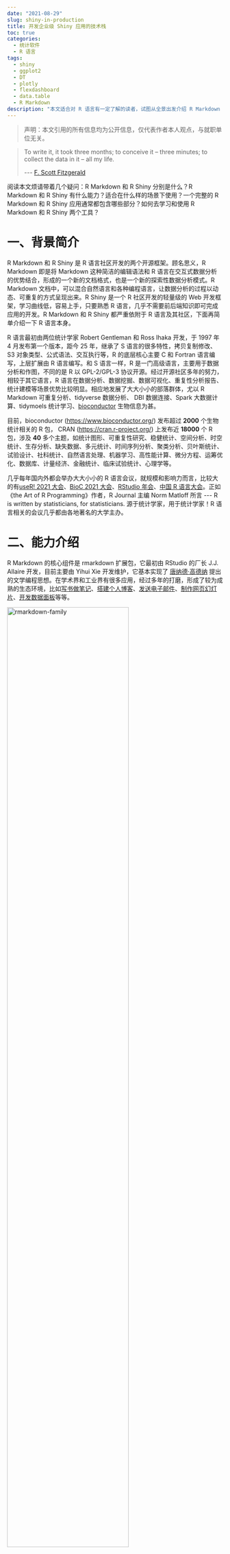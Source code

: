```yaml
---
date: "2021-08-29"
slug: shiny-in-production
title: 开发企业级 Shiny 应用的技术栈
toc: true
categories:
  - 统计软件
  - R 语言
tags:
  - shiny
  - ggplot2
  - DT
  - plotly
  - flexdashboard
  - data.table
  - R Markdown
description: "本文适合对 R 语言有一定了解的读者，试图从全景出发介绍 R Markdown 和 R Shiny 的各个组件，着重在主要特点上，不深入细节。"
---
```


> 声明：本文引用的所有信息均为公开信息，仅代表作者本人观点，与就职单位无关。

> To write it, it took three months; to conceive it – three minutes; to collect the data in it – all my life.
>
> --- [F. Scott Fitzgerald](https://en.wikipedia.org/wiki/F._Scott_Fitzgerald)


阅读本文烦请带着几个疑问：R Markdown 和 R Shiny 分别是什么？R Markdown 和 R Shiny 有什么能力？适合在什么样的场景下使用？一个完整的 R Markdown 和 R Shiny 应用通常都包含哪些部分？如何去学习和使用 R Markdown 和 R Shiny 两个工具？


# 一、背景简介

R Markdown 和 R Shiny 是 R 语言社区开发的两个开源框架。顾名思义，R Markdown 即是将 Markdown 这种简洁的编辑语法和 R 语言在交互式数据分析的优势结合，形成的一个新的文档格式，也是一个新的探索性数据分析模式。R Markdown 文档中，可以混合自然语言和各种编程语言，让数据分析的过程以动态、可重复的方式呈现出来。R Shiny 是一个 R 社区开发的轻量级的 Web 开发框架，学习曲线低，容易上手，只要熟悉 R 语言，几乎不需要前后端知识即可完成应用的开发。R Markdown 和 R Shiny 都严重依附于 R 语言及其社区，下面再简单介绍一下 R 语言本身。

R 语言最初由两位统计学家 Robert Gentleman 和 Ross Ihaka 开发，于 1997 年 4 月发布第一个版本，距今 25 年，继承了 S 语言的很多特性，拷贝复制修改、S3 对象类型、公式语法、交互执行等，R 的底层核心主要 C 和 Fortran 语言编写，上层扩展由 R 语言编写。和 S 语言一样，R 是一门高级语言，主要用于数据分析和作图，不同的是 R 以 GPL-2/GPL-3 协议开源。经过开源社区多年的努力，相较于其它语言，R 语言在数据分析、数据挖掘、数据可视化、重复性分析报告、统计建模等场景优势比较明显。相应地发展了大大小小的部落群体，尤以 R Markdown 可重复分析、tidyverse 数据分析、 DBI 数据连接、Spark 大数据计算、tidymoels 统计学习、[bioconductor](https://www.bioconductor.org/) 生物信息为甚。

目前，bioconductor (<https://www.bioconductor.org/>) 发布超过 **2000** 个生物统计相关的 R 包， CRAN (<https://cran.r-project.org/>) 上发布近 **18000** 个 R 包，涉及 **40** 多个主题，如统计图形、可重复性研究、稳健统计、空间分析、时空统计、生存分析、缺失数据、多元统计、时间序列分析、聚类分析、贝叶斯统计、试验设计、社科统计、自然语言处理、机器学习、高性能计算、微分方程、运筹优化、数据库、计量经济、金融统计、临床试验统计、心理学等。

几乎每年国内外都会举办大大小小的 R 语言会议，就规模和影响力而言，比较大的有[useR! 2021 大会](https://user2021.r-project.org/)、[BioC 2021 大会](https://bioc2021.bioconductor.org/)、[RStudio 年会](https://www.rstudio.com/conference/)、[中国 R 语言大会](https://china-r.org/)。正如《the Art of R Programming》作者，R Journal 主编 Norm Matloff 所言 --- R is written by statisticians, for statisticians. 源于统计学家，用于统计学家！R 语言相关的会议几乎都由各地著名的大学主办。

# 二、能力介绍

R Markdown 的核心组件是 rmarkdown 扩展包，它最初由 RStudio 的厂长 J.J. Allaire 开发，目前主要由 Yihui Xie 开发维护，它基本实现了 [唐纳德·高德纳](https://en.wikipedia.org/wiki/Donald_Knuth) 提出的文学编程思想。在学术界和工业界有很多应用，经过多年的打磨，形成了较为成熟的生态环境，比如[写书做笔记](https://bookdown.org/)、[搭建个人博客](https://github.com/rbind)、[发送电子邮件](https://github.com/rstudio/blastula)、[制作网页幻灯片](https://malco.io/slides/hs_ggplot2/)、[开发数据面板](https://github.com/rstudio/flexdashboard)等等。

<img src="https://user-images.githubusercontent.com/12031874/104081077-58366100-5267-11eb-87a3-28c84e24bbaf.png" alt="rmarkdown-family" width="75%">

R Shiny 的核心组件是 shiny 扩展包，它最初由 RStudio 的首席技术官 Joe Cheng 开发，目前主要由 Joe Cheng 和 Winston Chang 开发维护。除了 [RStudio](https://github.com/rstudio) 外，一些组织机构，如 [Appsilon](https://github.com/Appsilon)、[RinteRface](https://github.com/RinteRface)、[ThinkR-open](https://github.com/ThinkR-open)、[dreamRs](https://github.com/dreamRs) 和 [datastorm-open](https://github.com/datastorm-open) 专门开发应用扩展，提供解决方案。R Shiny 提供了短、平、快的方式开发数据产品，广泛应用于企业内部数据面板开发，也是学校老师教授统计学知识的辅助工具。

<img src="https://user-images.githubusercontent.com/12031874/120100215-13598b00-c172-11eb-8c64-0fc564dab3cc.png" alt="shiny-family" width="75%">

目前，只要安装部署 RStudio Server 和 Shiny Server （开源版本就可以）即可支持 R Markdown 和 R Shiny 两类模块的开发，一般大型企业里会自主研发拖拉拽式的支持通用基础能力的报表配置工具，小型企业研发资源有限，常常会选择开源社区的产品，比如 [redash](https://github.com/getredash/redash) 和[superset](https://github.com/apache/superset) 等，非常适合模式固定的报表开发需求，而 R Markdown 适合定制化的需求，R Shiny 提供更强的交互能力和响应能力。工作中，常常需要根据具体的应用场景选择不同的开发工具，下面从常用的能力出发，对比某企内部工具（纯属臆造）、R Markdown 和 R Shiny 的能力：

|          | R Shiny       | R Markdown       | 某企内部工具     |
| :------- | :------------ | ---------------- | :--------------- |
| 图形种类 | 不受限        | 不受限           | 10余种           |
| 指标计算 | 不受限        | 不受限           | 受限于同环比     |
| 统计能力 | 不受限        | 不受限           | 无               |
| 交互能力 | 不受限        | 受限于筛选器     | 受限于筛选器     |
| 开发成本 | 高            | 高               | 低               |
| 复用能力 | 高            | 高               | 低               |
| 适用场景 | 定制化需求    | 定制化需求       | 常规需求         |
| 运维成本 | 较高          | 一般             | 低               |
| 交付类型 | 数据产品/工具 | 数据报告         | 数据产品/工具    |
| 查询速度 | 要求秒级      | 要求秒级至小时级 | 要求秒级至分钟级 |
| 学习成本 | 高            | 一般             | 低               |

R Shiny 要求可以从后端的数据源快速查询出结果，尽量采用 MySQL/Doris 等查询速度快的引擎，不然容易拖垮前端，甚至让人觉得 R Shiny 这套工具性能有问题。

# 三、应用开发

大型企业的数据都存储在集群环境中，数据处理常常是从写 SQL 开始，接着进行探索性数据分析，获取数据后，把探索的过程记录在 R Markdown 文档中，逐步凝练出来有价值的信息，一般沉淀为单页的、网页承载的数据报告和工具。相比之下，R Shiny 更加灵活，在复杂的交互场景中，有更大的发挥空间。

<img src="https://user-images.githubusercontent.com/12031874/124708320-b26d6180-df2c-11eb-8dd6-6a552a052a85.png" alt="数据应用" width="95%">


开发 R Shiny 应用涉及到方方面面的东西，一般地，数据产品设计定下来后，需要考虑交互设计，至少包含筛选器和图表的交互、筛选器之间的依赖（比如级联筛选器）、筛选器和用户的交互（比如给定筛选条件下没有数据，此时应该给用户反馈）、筛选器和控制按钮的交互（比如设置一个 [actionButton](https://shiny.rstudio.com/reference/shiny/1.6.0/actionButton.html) 让用户决定何时执行后续图表的渲染）。交互设计是开发 R Shiny 应用的关键环节，它直接决定了产品的易用性、复杂性，也基本决定了开发成本。接下来，需要考虑的是页面布局设计，比如横向分几个页签，是折叠还是并列；纵向分几节，一般循着从上往下、先总后分、先粗后细的思路模块化；再者，就是设置页面整体的配色和字体，配色是颇有讲究的，需要联系产品内容。开发一个完整的 R Markdown 或 R Shiny 应用，还包含以 SQL 为主的数据处理过程，以交互图形为主的数据可视化过程和以交互表格为主的数据展示过程。虽说 R Markdown 或 R Shiny 应用的开发不需要前端知识，但涉及到细节处理，是绕不开 HTML、CSS 和 JavaScript 的。

<img src="https://user-images.githubusercontent.com/12031874/120408326-6190a900-c381-11eb-9dcf-9881d33fa2b6.png" alt="Shiny Design" width="85%">

<!-- 上图中的 R 包可在 <https://github.com/> 或者 <https://cran.r-project.org/> 找到。 -->

魔鬼在于细节，如果能解决 Top 20% 的细节问题，就能让整个工具提升一个档次。R 语言这一层，处理细节主要依靠 [htmltools](https://github.com/rstudio/htmltools)、[htmlwidgets](https://github.com/ramnathv/htmlwidgets) 和 [crosstalk](https://github.com/rstudio/crosstalk)。[htmltools](https://github.com/rstudio/htmltools) 方便 R 创建、操作和写 HTML 组件，进而自定义 R Shiny 和 R Markdown 的用户界面（User Interface，简称 UI）。
截止写作时间，htmltools 提供 181 个组件，可在 R 控制台输入 `names(htmltools::tags)` 查看，更加详细的使用介绍见[这里](https://shiny.rstudio.com/articles/html-tags.html)。 站在 htmltools 的肩膀上，[htmlwidgets](https://github.com/ramnathv/htmlwidgets) 和 [crosstalk](https://github.com/rstudio/crosstalk) 提供更加丰富的 HTML 内容，htmlwidgets 极大地方便了 R 语言捆绑 JavaScript 库，并无缝集成到 R Markdown 文档和 R Shiny 应用中，还可以保存为独立的网页文档，方便邮件传输、云盘共享等，crosstalk 进一步扩展了 htmlwidgets 的功能，在没有 Shiny 的情况下，也能实现多个动态组件之间的交互。更多网页技术和 R 语言的交互介绍，详见 John Coene 的书 [JavaScript for R](https://book.javascript-for-r.com/)。



# 四、快速上手

目前，R Markdown 和 R Shiny 已经积累了很多案例，比如 [shiny-examples](https://github.com/rstudio/shiny-examples) 和往届 RStudio 举办的竞赛。开源社区也有不错的案例可以学习，如 <https://github.com/swsoyee/2019-ncov-japan>。鉴于实际案例的复杂性，下面从零开始介绍一个简单的应用。

## 4.1 软件准备

安装 R 软件和 RStudio 集成开发环境

```bash
brew install --cask r
brew install --cask rstudio
```

安装本文需要的 R 包

```r
install.packages(c(
  "rmarkdown", "flexdashboard", "shiny",
  "DT", "data.table", "ggplot2", "magrittr", "plotly"
))
```

## 4.2 数据连接

R Shiny 后端的数据源可以是多样化的，一般来讲，为了速度，不会采用 Hive/Presto 引擎查询 Hadoop 数据源，而是把聚合计算好的数据存储在 MySQL 或 Doris 上。[R + databases](https://github.com/r-dbi) 开发了大量数据库的 R 接口，从数据库把数据导入 R 内存已经不是什么难事。作者在去年也写过一篇相关文章详细介绍了[从 R 连接 MySQL](https://cosx.org/2020/06/connect-mysql-from-r/)的过程。


## 4.3 交互图形（初级）

Carson Sievert 开发的 plotly 包，其语法风格接近 ggplot2，提供的 `ggplotly()` 可以将 ggplot2 静态图形直接转化为 plotly 交互图形，同时支持 Shiny 应用集成，一般情况下，这种方式省心省力，方便快捷，学习成本低。话不多说，直接看代码：

```r
library(ggplot2)
ggplot(data = faithful, aes(x = waiting, y = eruptions)) +
  geom_point()
```

<img src="https://user-images.githubusercontent.com/12031874/131251180-ea82a16f-ccf8-4f61-8d89-d95893faa56e.png" alt="ggplot2" width="75%">


```r
library(plotly, warn.conflicts = FALSE)
plot_ly(data = faithful) %>%
  add_markers(x = ~waiting, y = ~eruptions)
```

<img src="https://user-images.githubusercontent.com/12031874/131251130-61e12390-e9c3-4ef9-988d-b5ecd76df85c.png" alt="plotly" width="75%">


将交互图形集成到 R Shiny 应用，仅需调用 `renderPlotly()` 函数，将绘图代码包裹起来即可。

```r
renderPlotly({
  plot_ly(data = faithful) %>%
    add_markers(x = ~waiting, y = ~eruptions)
})
```


## 4.5 交互图形（高级）

如前所述，数据可视化是 R 语言强项，社区开源的交互图形库有很多，[plotly](https://github.com/ropensci/plotly) 和 [echarts4r](https://github.com/JohnCoene/echarts4r) 都背靠大型商业公司，处于活跃维护中，支持的图形种类很多，基本可以满足需求。当然，还有一些不错的专门化的 R 包，比如时间序列库 [dygraphs](https://github.com/rstudio/dygraphs)、地图库 [leaflet](https://github.com/rstudio/leaflet) 等。有的企业内部会基于开源的可视化库做二次开发，那么应当尽量使图表库作为 R 包独立于平台，做好隔离，方便后序维护和开发。否则，图形库就会存在很多问题：

1. 灵活性差：没有现成的图形，就要打回去学习原始的那一套从头开始绘制。
1. 命名混乱：不符合 R 的编码风格和习惯，比如 BAR_BGROUP、BarGroup 等混杂了各种语言编码习惯，可谓五花八门，让人眼花缭乱！
1. 功能阉割：传参限制在字符串且与社区做法不一致带来更多学习成本。
1. 代码冗余：每个图形都包含一堆类似的代码造成大量冗余，没有全局设计的思维等。

当然还有很多图表类型和细节处理能力没有接入进来，此时，需要借助原始的 R 包和函数，以 [plotly](https://github.com/ropensci/plotly) 为例，网站 (<https://plotly.com/r/>) 提供了很多绘图示例，比如描述数据分布的小提琴图 (<https://plotly.com/r/violin/>)，动态图形 (<https://plotly.com/r/animations/>) 等。

以 plotly 为例，这个 R 包的问题就是依赖太重，而且参数配置起来比较麻烦，层层嵌套，跟俄罗斯套娃似的。
二次封装的主要任务在于将一些常用的设置固化下来，把一些常用的参数打平。下面以布局函数 layout 为例，讲一下打平的过程，主要有三点，其一清楚 JavaScript 库的数据格式 JSON 和 R 语言提供的列表 list 的映射关系，说白了，两者都可以任意层次嵌套；其二，找到 R 语言中 layout 函数和 plotly 包封装的 plotly.js 库里 layout 模块 <https://github.com/plotly/plotly.js/blob/master/src/plots/layout_attributes.js>，两下一对照，自然就清楚映射关系了；其三，plotly 包的 layout 函数对 plotly.js 库的 layout 模块的封装过程，见 <https://github.com/ropensci/plotly/blob/master/R/layout.R>。从使用者角度，第三点一般不需要了解，开发者需要关注。Carson Sievert 为 [plotly](https://github.com/ropensci/plotly) 包，写了一本书 [Interactive web-based data visualization with R, plotly, and shiny](https://plotly-r.com/)，里面做了系统性介绍，此处不再赘言。

除了 plotly 包，还有 [visNetwork](https://github.com/datastorm-open/visNetwork)、 [leaflet](https://github.com/rstudio/leaflet)、[leafletCN](https://github.com/Lchiffon/leafletCN)、[leaflet.extras](https://github.com/bhaskarvk/leaflet.extras)、 [timevis](https://github.com/shosaco/vistime) 等绘图包。除了绘图，在工作中常用 [formattable](https://github.com/renkun-ken/formattable) 和 [DT](https://github.com/rstudio/DT) 包来绘制交互表格。工具的整体布局都是用 [flexdashboard](https://github.com/rstudio/flexdashboard) 来实现的。其它间或用到的 R 包还有[rAmCharts](https://github.com/datastorm-open/rAmCharts)、[sparkline](https://github.com/htmlwidgets/sparkline)、[sunburstR](https://github.com/timelyportfolio/sunburstR)、[treemapify](https://github.com/wilkox/treemapify)。

## 4.6 制作表格

本节主要介绍一下 [DT](https://github.com/rstudio/DT)，除了 Yihui Xie，DT 包的重要维护者还包括 [Xianying Tan](https://github.com/shrektan)，都是华人。常用的功能有：水平滚动，列/行分组，自定义表格头，提供下载按钮，格式化列呈现。下面这个示例就是将原始表格的每个列按照给定的格式显示：添加百分比符号、保留三位有效数字等。

```r
library(DT)
df <- data.frame(
  A = rpois(100, 1e4),
  B = runif(100),
  C = rpois(100, 1e3),
  D = rnorm(100),
  E = Sys.Date() + 1:100
)
datatable(df) %>%
  formatCurrency(c('A', 'C'), '€') %>%
  formatPercentage('B', 2) %>%
  formatRound('D', 3) %>%
  formatDate('E', 'toDateString')
```

<img src="https://user-images.githubusercontent.com/12031874/125621947-9638de00-23f1-4bee-bc48-36ce18dd0797.png" alt="DT" width="85%">


篇幅所限，仅介绍这些，更多功能的介绍见[DT 文档](https://rstudio.github.io/DT/)。实际上，DT 包封装了 jQuery 插件 [DataTables](https://datatables.net/)，这和 plotly 封装 plotly.js 库类似， 以 `DT::datatable()` 里的 option 参数为例，想要知道 DT 包的函数封装过程，参数值传递的层次关系可以见[API 文档](https://datatables.net/reference/option/)，此处不再赘述。

除了 [DT](https://github.com/rstudio/DT) 包，还有封装了 [React Table](https://github.com/tannerlinsley/react-table) 的 [reactable](https://github.com/glin/reactable) 包，及其扩展 [reactablefmtr](https://github.com/kcuilla/reactablefmtr) 包，二次封装了很多功能函数，已发布 1.0.0 版本，趋于稳定了。顺便一提，制作漂亮的静态表格可以用 [kableExtra](https://github.com/haozhu233/kableExtra) 包，它对 LaTeX 输出非常友好，还配有相当丰富的中文示例 --- [网页版](https://haozhu233.github.io/kableExtra/awesome_table_in_html_cn.html)、[PDF版](https://haozhu233.github.io/kableExtra/awesome_table_in_pdf.pdf)。
其它比较流行的有 Rich Iannone 的 [gt](https://github.com/rstudio/gt/)，David Gohel 的 [flextable](https://github.com/hughjonesd/huxtable)， David Hugh-Jones 的 [huxtable](https://github.com/davidgohel/flextable/)，表格制作相关的综述见 <https://bookdown.org/yihui/rmarkdown-cookbook/tables.html>。



## 4.7 页面布局


[flexdashboard](https://github.com/rstudio/flexdashboard) 是 rmarkdown 的一个扩展包，引入了一些布局样式和 JavaScript 库，提供了更多的成形组件，非常适合快速制作单页应用，支持 Shiny，提供交互能力。比如[justgage](https://github.com/toorshia/justgage) 库，它是 [raphael](https://github.com/DmitryBaranovskiy/raphael) 的一个扩展，用于制作动态的压力表。下面主要介绍全局文档配置和局部段落配置，其它常用的组件（如压力表、豆腐块）就不一一介绍了，详见 <https://pkgs.rstudio.com/flexdashboard/>。

### 4.6.1 全局文档配置

```yaml
---
title: "Shiny 模版"
runtime: shiny                   # Shiny 运行环境
output: 
  flexdashboard::flex_dashboard:
    theme: bootstrap            # 页面主题样式
    orientation: rows           # 横向，按行排
    vertical_layout: scroll     # 页面垂直滚动布局
    mathjax: null               # 不加载 MathJax 库
---
```

以上内容称之为 YAML，它和 JSON 类似，也是键值对，用缩进控制层级。分两部分，其一是文档的元数据配置，如 title， date， author 等字段；其二是文档的输出控制，这部分内容非常丰富，完整详情可以见帮助文档 `?flexdashboard::flex_dashboard`。下面仅简略列出部分内容

| 参数                | 描述                                                       |
| ------------------ | ------------------------------------------------------------ |
| fig_width          | 图片的宽度，默认 6                                           |
| fig_height         | 图片的高度，默认 4.8                                         |
| fig_retina         | retina 屏，默认 2                                            |
| fig_mobile         | 是否创建额外的图片，适合移动设备显示，默认 TRUE              |
| dev                | 图形设备类型，默认 png                                       |
| smart              | 生成排版正确的输出，默认 TRUE，比如直引号转弯引号，--- 转长破折号，-- 转短划线，... 转省略号。 |
| self_contained     | 是否将渲染结果打包成一个独立的 HTML 文件，默认 TRUE          |
| favicon            | 提供路径，给 dashboard 添加 icon                             |
| logo               | 提供路径，给 dashboard 添加 logo                             |
| social             | 提供字符串向量，给 dashboard 添加分享按钮，会出现在导航栏上  |
| source_code        | 提供 URL 链接指向 dashboard 源码，或者指定 embed ，代码随附  |
| orientation        | 'rows' 或 'columns'，  二级标题当作 dashboard 的行还是列     |
| vertical_layout    | 'fill' 或 'scroll' 垂直布局行为，fill 表示自适应填充页面，scroll 表示根据段落高度滚动 |
| storyboard         | 是否启用 storyboard 布局，默认 FALSE，一旦启用， orientation 和 vertical_layout 参数就会被忽略 |
| theme              | 页面整体的颜色样式："default", "bootstrap", "cerulean", "journal", "flatly", "readable", "spacelab", "united", "cosmo", "lumen", "paper", "sandstone", "simplex", or "yeti") |
| highlight          | 语法高亮："default", "tango", "pygments", "kate", "monochrome", "espresso", "zenburn", and "haddock" |
| mathjax            | MathJax 渲染数学公式，默认从 MathJax CDN 获取                |
| extra_dependencies | 外部依赖                                                     |
| css                | CSS 样式文件                                                 |
| includes           | 外部文档内容                                                 |
| lib_dir            | 外部 HTML 库                                                 |
| md_extensions      | 添加或移除 R Markdown 定义的 markdown 扩展                   |
| pandoc_args        | 传递给 Pandoc 的命令行参数                                   |
| resize_reload      | 窗口大小改变是否自动重加载 dashboard，默认 TRUE                   |

大部分参数的详细介绍见 <https://bookdown.org/yihui/rmarkdown/dashboards.html>，参数 `includes` 和 `pandoc_args` 的用法见 <https://bookdown.org/yihui/rmarkdown/output-formats.html>。


### 4.6.2 局部段落配置

局部段落配置是什么意思呢？一篇文档一般来讲，会有一级、二级、三级标题，分别对应章、节、小节，在由 flexdashboard 控制布局的 R Markdown 文档里，一级标题负责分页，二级标题控制页签，三级标题是各个Tab 页的标题，这个逻辑是 flexdashboard 定义。

> 一级标题

```
Visualizations
===================================== 
```

> 二级标题

```
Row
-------------------------------------
```


> 带两个页签的二级标题，并排放置

```
Row
-------------------------------------

### Tab A

### Tab B
```

Tab 页的排列方式由二级标题的属性控制，折叠放置

```
Row {.tabset}
------------------

### Tab A

### Tab B
```

下图是一个迷你完整 R Markdown 文档的示例

<img src="https://user-images.githubusercontent.com/12031874/125879973-1321ba1f-9f7e-44db-9845-65c22027f929.png" alt="layout-input-ui" width="85%">

下表列出了用来控制一级、二级标题的行为属性，详细介绍见 <https://pkgs.rstudio.com/flexdashboard/articles/using.html>。

| 设置                        | 描述                                            |
| --------------------------- | ----------------------------------------------- |
| {.mobile}                   | 只在移动端显示                                  |
| {.no-mobile}                | 移动端不显示                                    |
| {.no-padding}               | 无边距图标 (默认边距8像素)                      |
| {.no-title}                 | 去除组件名称                                    |
| {.sidebar}                  | 以左侧边栏显示                                  |
| {.storyboard}               | 添加故事板(也可以在yaml中配置 storyboard: true) |
| {.tabset}                   | 以选项卡方式显示子页面                          |
| {.tabset-fade}              | 添加带有渐变效果的选项卡                        |
| {data-padding=10}           | 数据填充边距设置 （默认边距10像素）             |
| {data-height=650}           | 设置组件的相对高度                              |
| {data-width=350}            | 设置组件的相对宽度                              |
| {data-icon="fa-list"}       | 增加字体或者图标作为菜单栏标志                  |
| {data-orientation=rows}     | 设置页面布局方向                                |
| {data-navmenu="Menu A"}     | 菜单栏设定                                      |
| {data-commentary-width=400} | 故事板组件的相对宽度                            |



# 五、R Shiny 的定制开发（高级）

目前，Shiny 正朝着可全面配置化的方向发展，Carson Sievert 开发的 [thematic](https://github.com/rstudio/thematic) 简化了 **ggplot2**、**lattice**、Base R 图形的主题调整，主要是借助 [bslib](https://github.com/rstudio/bslib) 和 [sass](https://github.com/rstudio/sass) 将 Bootstrap 引入 R Markdown 和 R Shiny，在 R 环境中自定义 Bootstrap 的 CSS 样式，调整图形渲染效果。[jquerylib](https://github.com/rstudio/jquerylib) 将 [jquery](https://github.com/jquery/jquery) 打包进来，[htmltools](https://github.com/rstudio/htmltools) 将 HTML 也打包进来。R Shiny 本就是依赖 Bootstrap 提供前端 UI 渲染，一些自定义就离不开网页三剑客 --- HTML、CSS 和 JavaScript。

为了简化页面布局设计，除了 Shiny 自带的一些前端组件外，社区比较流行的有 R Markdown 环境下的 [flexdashboard](https://github.com/rstudio/flexdashboard) 和 R Shiny 环境下的 [bs4Dash](https://github.com/RinteRface/bs4Dash)。bs4Dash 发布了 2.0.0 版，对 [shinydashboard](https://github.com/rstudio/shinydashboard) 和 [shinydashboardPlus](https://github.com/RinteRface/shinydashboardPlus) 有极好的替代性，推荐迁移升级。


## 5.1 前端组件初探

Shiny 的 UI 组件是紧紧依赖 [Bootstrap](https://getbootstrap.com/) 的，它给 Shiny 提供了灵活且自适应的前端，以布局函数 `column()` 为例，它常用于筛选器的位置排列，我们看看它是怎么实现的位置排列，

```r
function (width, ..., offset = 0) 
{
    if (!is.numeric(width) || (width < 1) || (width > 12)) 
        stop("column width must be between 1 and 12")
    colClass <- paste0("col-sm-", width)
    if (offset > 0) {
        colClass <- paste0(colClass, " offset-md-", offset, " col-sm-offset-", 
            offset)
    }
    div(class = colClass, ...)
}
```

其中， `div()` 函数来自 htmltools 包，在包装 HTML 的 DIV 标签，给定参数 `width = 6` 和 `offset = 0`，函数 `column()` 就简化为

```r
div(class = "col-sm-6 offset-md-0 col-sm-offset-0", ...)
```

进一步，将其退化为 HTML 代码，即为

```html
<div class="col-sm-6 offset-md-0 col-sm-offset-0"></div>
```

和 Bootstrap 提供的[网格布局样式](https://getbootstrap.com/docs/5.0/layout/columns/#offsetting-columns) 对比，惊人的相似，本质是一个东西，改了改参数罢了。这样，我们就清楚了 Shiny 和 Bootstrap 的关系，如果需要调整筛选器的排列方式，比如想从左侧顶格开始排列筛选器，通过查看 Bootstrap 的文档 <https://getbootstrap.com/docs/5.0/layout/columns/>，只需将

```r
div(class = "row justify-content-start", ...)
```

套在 `column()` 函数外面，像这样

```r
div(
  class = "row justify-content-start",
    column(
      width = 4,
      dateRangeInput("daterange1", label = "分析时段",
        start = Sys.Date() - 7, end = Sys.Date() -1,
        min = "2019-01-01", max = Sys.Date() -1,
        language = "zh-CN"
      )
    ),
    column(
      width = 4,
      dateRangeInput("daterange2", label = "对比时段",
        start = Sys.Date() - 14, end = Sys.Date() - 8,
        min = "2019-01-01", max = Sys.Date() -1,
        language = "zh-CN"
      )
    ),
    column(
      width = 2,
      actionButton("action1",
        label = "查询",
        style = "margin-top:25px; color: #fff; background-color: #5b89f7; border-color: #5b89f7"
      )
    )
)
```

即可获得如下效果：

<img src="https://user-images.githubusercontent.com/12031874/124723180-5828cc80-df3d-11eb-83f9-c42240852fbc.png" alt="layout-input-ui" width="95%">


# 六、tidyverse 生态 （高级）

目前 R 语言社区基本分裂成两个阵营了，一个是 Base R，另一个是 tidyverse，二者在语法风格上截然不同，后者主要由 Hadley Wickham 开发和维护。Hadley Wickham 因在统计软件领域的突出贡献获得 2019 年的 [COPSS 会长奖](https://imstat.org/2019/09/02/copss-presidents-award-hadley-wickham/) --- 统计学领域的最高奖项，走上巅峰。2019 年也是 tidyverse 风刮得最猛烈的时候，毕竟背靠 RStudio 大厂，有资金支持，出了系列书籍，再加上个人影响力，R 包层面硬依赖等营销和倾销手段，已蔚然成风，期间虽有一些反对的声音，只是过于脆弱了。 tidyverse 包含一系列 R 包，覆盖数据获取、数据处理、数据可视化等领域，安装一个包就会把其它都安装上，比较核心的 dplyr 包不断更改 API 接口，且不向下兼容，稳定性很差，贬一个捧一个，在社交软件、RStudio 年度大会等各种场合反复洗脑宣传。它的好处在于统一代码风格，一旦入坑就要跟着 Hadley Wickham 走到底，花费大精力维护代码，线上环境要做好隔离和版本管理，谨慎升级。 

<img src="https://user-images.githubusercontent.com/12031874/124468598-e0876000-ddcb-11eb-855b-9c759fbcf485.png" alt="tidyverse-family" width="85%">

除了数据分析、数据可视化，相比于其它编程语言，R 语言另一大优势是统计建模，学术前沿成果会很快集成到 R 包里，tidymodels 就意图整合这一切。

<img src="https://user-images.githubusercontent.com/12031874/124468719-0d3b7780-ddcc-11eb-8a05-74df62bbb1b2.png" alt="tidymodels-family" width="85%">

# 七、案例学习（高级）

苏玮开发的[新型冠状病毒疫情速报](https://github.com/swsoyee/2019-ncov-japan) 可以作为案例学习一下，主要考虑到其代码量过万，访问量过千万，有一定的工程和设计思维在里面。项目目录结构如下，可按此线索，对照网站和代码去深入学习。

```md
.
├── 00_System             # 将原始数据预处理
├── 01_Settings           # 配色、文件路径和 GA 设置
├── 02_Utils              # 其它非全局共享的数据处理函数
├── 03_Components         # 渲染各个页面各个模块的前、后端代码
├── 04_Pages              # 渲染各个页面各个模块的前、后端代码
├── 2019-ncov-japan.Rproj # R 项目文件
├── 50_Data               # 存放数据的目录
├── LICENSE               # MIT 协议内容
├── README.cn.md          # 项目中文说明
├── README.en.md          # 项目英文说明
├── README.md             # 项目日文说明
├── global.R              # 应用内全局共享的函数、变量、数据等
├── rsconnect             # 部署 R Shiny 应用的残留文件，本可以不上传
├── server.R              # 服务端代码
├── ui.R                  # 前端代码
└── www                   # 一些用于前端的文件
```

其它值得学习的资源有 [Shiny 竞赛](https://blog.rstudio.com/2021/06/24/winners-of-the-3rd-annual-shiny-contest/)发布的获奖作品，比如[The Hotshots Racing Dashboard](https://github.com/rpodcast/hotshots.dashboard)  和[commute-explorer](https://github.com/nz-stefan/commute-explorer-2)，这两个的规模相对简单，但是内容很惊艳，值得一学。

# 八、其他 Web 框架

<!-- > 不能说人家不好，只是适用场景不同罢了，分享的目的是分享，不是引起战争，面对挑战的时候要冷静分析 -->

Python 社区有很多 Web 框架，比较流行的有 [Flask](https://github.com/pallets/flask/) 和 [Django](https://github.com/django/django)，它们是和 Shiny 同类的框架，一般来说，当我们的数据产品是面向 C 端消费者，Shiny 的局限就会暴露出来，此时，不得不前、后端分离，换能扛住并发场景的前后端架构。JavaScript 社区有很多前端框架，比较流行的有基于 [React](https://github.com/facebook/react) 的 [React native](https://github.com/facebook/react-native) 和基于 [Vue](https://github.com/vuejs/vue) 的[vue-element-admin](https://github.com/PanJiaChen/vue-element-admin)，这部分的介绍已经远远超出本文的范围，故略去。

[bokeh](https://github.com/bokeh/bokeh) 和 [plotly](https://github.com/plotly/plotly.js) 是两个比较流行的交互式绘图库，通过扩展提供一些 Web 开发的能力，前者完全开源，后者有削减功能的开源版和收费的服务器版本；前者提供部分简单的，不过，相比于 Shiny，它们的易用性都比较差，灵活性也不高。可以借助案例体验一下 bokeh 和 shiny 的差别 --- [bokeh 应用](https://demo.bokeh.org/movies) 和 [shiny 应用](https://gallery.shinyapps.io/051-movie-explorer/)，应用对应的代码分别为<https://github.com/bokeh/bokeh/tree/branch-2.4/examples/app/movies> 和 <https://github.com/rstudio/shiny-examples/tree/master/051-movie-explorer>。


# 九、参考文献

1. 【R Shiny 总纲】Mastering Shiny, Hadley Wickham, 2021. <https://mastering-shiny.org/>.

1. 【R Shiny 介绍】shiny 官网. <https://shiny.rstudio.com/>.

1. 【R Shiny 工程化】Engineering Production-Grade Shiny Apps, Colin Fay, Sébastien Rochette, Vincent Guyader, Cervan Girard, 2021. <https://engineering-shiny.org/>.

1. 【R 快速入门】Fast Lane to Learning R! Norm Matloff, 2021, <https://github.com/matloff/fasteR>.

1. 【有偏的 R 和 Python 对比】R vs. Python for Data Science, Norm Matloff, 2019, <https://github.com/matloff/R-vs.-Python-for-Data-Science>.

1. 【R 社区在割裂】An alternate view of the Tidyverse "dialect" of the R language, and its promotion by RStudio. Norm Matloff, 2020, <https://github.com/matloff/TidyverseSkeptic>.

1. 【R 入门卡片】Getting Started in R, Dirk Eddelbuettel, 2019, <https://github.com/eddelbuettel/gsir-te>.

1. 【R Markdown 食谱】R Markdown Cookbook,  Yihui Xie, Christophe Dervieux, Emily Riederer, 2020, <https://bookdown.org/yihui/rmarkdown-cookbook/>.

1. 【R 绘图食谱】R Graphics Cookbook, 2nd edition, Winston Chang, 2020, <https://r-graphics.org/>.

1. 【数据科学与 R 语言】R for Data Science, 2nd edition, Hadley Wickham and Garrett Grolemund, 2021, <https://r4ds.had.co.nz/>.

1. 【数据可视化】Fundamentals of Data Visualization, Claus O. Wilke, 2020, <https://clauswilke.com/dataviz/>.

1. 【R 高频问题集】The R FAQ, Kurt Hornik, 2020, <https://CRAN.R-project.org/doc/FAQ/R-FAQ.html>.

1. 【R 语言介绍】An Introduction to R, R Core Team, 2021, <https://cran.r-project.org/doc/manuals/R-intro.html>.
1. 【R Shiny 高级】Shiny in production: Principles, practices, and tools, Joe Cheng, 2019, <https://www.youtube.com/watch?v=Wy3TY0gOmJw&ab_channel=RStudio>.

1. 【R 语言基础】R 语言教程, 李东风, 2020, <https://www.math.pku.edu.cn/teachers/lidf/docs/Rbook/html/_Rbook/index.html>.
